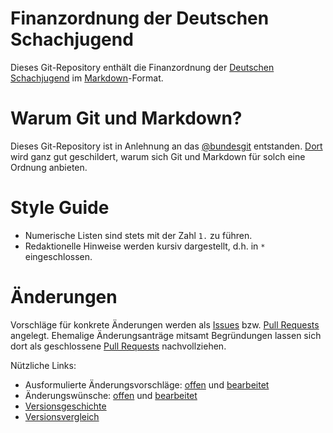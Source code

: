# Finanzordnung der Deutschen Schachjugend

Dieses Git-Repository enthält die Finanzordnung der [Deutschen Schachjugend](http://deutsche-schachjugend.de) im [Markdown](http://daringfireball.net/projects/markdown/syntax)-Format.

# Warum Git und Markdown?

Dieses Git-Repository ist in Anlehnung an das [@bundesgit](https://github.com/bundestag/gesetze) entstanden. [Dort](https://github.com/bundestag/gesetze#warum-git) wird ganz gut geschildert, warum sich Git und Markdown für solch eine Ordnung anbieten.

# Style Guide

* Numerische Listen sind stets mit der Zahl `1.` zu führen.
* Redaktionelle Hinweise werden kursiv dargestellt, d.h. in `*` eingeschlossen.

# Änderungen

Vorschläge für konkrete Änderungen werden als [Issues](https://github.com/Schachjugend/Finanzordnung/issues) bzw. [Pull Requests](https://github.com/Schachjugend/Finanzordnung/pulls) angelegt. Ehemalige Änderungsanträge mitsamt Begründungen lassen sich dort als geschlossene [Pull Requests](https://github.com/Schachjugend/Finanzordnung/pulls?state=closed) nachvollziehen.

Nützliche Links:

* Ausformulierte Änderungsvorschläge: [offen](https://github.com/Schachjugend/Finanzordnung/pulls?q=is%3Aopen+is%3Apr) und [bearbeitet](https://github.com/Schachjugend/Finanzordnung/pulls?q=is%3Apr+is%3Aclosed)
* Änderungswünsche: [offen](https://github.com/Schachjugend/Finanzordnung/pulls?q=is%3Aopen) und [bearbeitet](https://github.com/Schachjugend/Finanzordnung/issues?q=is%3Aclosed)
* [Versionsgeschichte](https://github.com/Schachjugend/Finanzordnung/commits/master/Finanzordnung.md)
* [Versionsvergleich](https://github.com/Schachjugend/Finanzordnung/compare)


